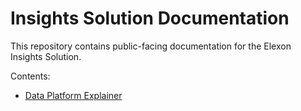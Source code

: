 # Insights Solution Documentation

This repository contains public-facing documentation for the Elexon Insights Solution.

Contents:
- [Data Platform Explainer](docs/insights_data_platform.md)